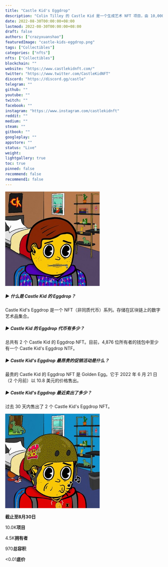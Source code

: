 ```yaml
---
title: "Castle Kid's Eggdrop"
description: "Colin Tilley 的 Castle Kid 是一个生成艺术 NFT 项目，由 10,000 个具有不同特征的 Castle Kid 手绘组合以及稀有的 1/1 组成"
date: 2022-08-30T00:00:00+08:00
lastmod: 2022-08-30T00:00:00+08:00
draft: false
authors: ["crazyxuanshao"]
featuredImage: "castle-kids-eggdrop.png"
tags: ["Collectibles"]
categories: ["nfts"]
nfts: ["Collectibles"]
blockchain: ""
website: "https://www.castlekidnft.com/"
twitter: "https://www.twitter.com/CastleKidNFT"
discord: "https://discord.gg/castle"
telegram: ""
github: ""
youtube: ""
twitch: ""
facebook: ""
instagram: "https://www.instagram.com/castlekidnft"
reddit: ""
medium: ""
steam: ""
gitbook: ""
googleplay: ""
appstore: ""
status: "Live"
weight: 
lightgallery: true
toc: true
pinned: false
recommend: false
recommend1: false
---
```

![fisndi.ng](fisndi.ng.jpg)

##### ▶ 什么是 Castle Kid 的 Eggdrop？

Castle Kid's Eggdrop 是一个 NFT（非同质代币）系列。存储在区块链上的数字艺术品集合。

##### ▶ Castle Kid 的 Eggdrop 代币有多少？

总共有 2 个 Castle Kid 的 Eggdrop NFT。目前，4,876 位所有者的钱包中至少有一个 Castle Kid's Eggdrop NTF。

##### ▶ Castle Kid's Eggdrop 最昂贵的促销活动是什么？

最贵的 Castle Kid 的 Eggdrop NFT 是 Golden Egg。它于 2022 年 6 月 21 日（2 个月前）以 10.8 美元的价格售出。

##### ▶ Castle Kid's Eggdrop 最近卖出了多少？

过去 30 天内售出了 2 个 Castle Kid's Eggdrop NFT。

![unnamed](unnamed.png)

**截止至8月30日**

10.0K**项目**

4.5K**拥有者**

970**总容积**

<0.01**底价**